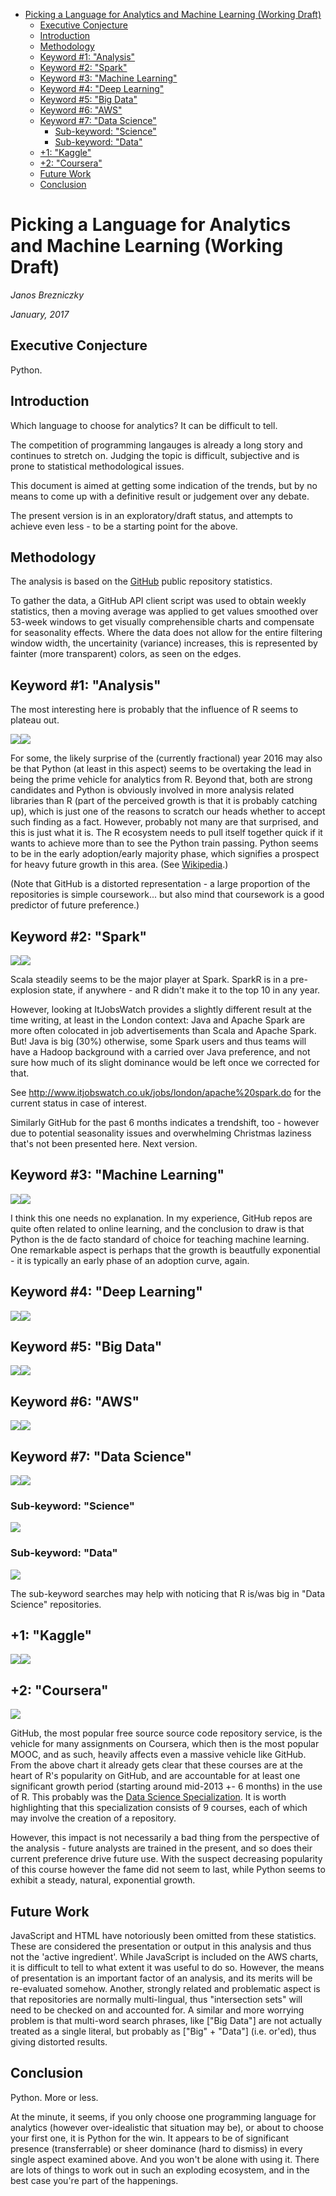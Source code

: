 -   [Picking a Language for Analytics and Machine Learning
    (Working Draft)](#picking-a-language-for-analytics-and-machine-learning-working-draft)
    -   [Executive Conjecture](#executive-conjecture)
    -   [Introduction](#introduction)
    -   [Methodology](#methodology)
    -   [Keyword \#1: "Analysis"](#keyword-1-analysis)
    -   [Keyword \#2: "Spark"](#keyword-2-spark)
    -   [Keyword \#3: "Machine Learning"](#keyword-3-machine-learning)
    -   [Keyword \#4: "Deep Learning"](#keyword-4-deep-learning)
    -   [Keyword \#5: "Big Data"](#keyword-5-big-data)
    -   [Keyword \#6: "AWS"](#keyword-6-aws)
    -   [Keyword \#7: "Data Science"](#keyword-7-data-science)
        -   [Sub-keyword: "Science"](#sub-keyword-science)
        -   [Sub-keyword: "Data"](#sub-keyword-data)
    -   [+1: "Kaggle"](#kaggle)
    -   [+2: "Coursera"](#coursera)
    -   [Future Work](#future-work)
    -   [Conclusion](#conclusion)

Picking a Language for Analytics and Machine Learning (Working Draft)
=====================================================================

*Janos Brezniczky*

*January, 2017*

Executive Conjecture
--------------------

Python.

Introduction
------------

Which language to choose for analytics? It can be difficult to tell.

The competition of programming langauges is already a long story and
continues to stretch on. Judging the topic is difficult, subjective and
is prone to statistical methodological issues.

This document is aimed at getting some indication of the trends, but by
no means to come up with a definitive result or judgement over any
debate.

The present version is in an exploratory/draft status, and attempts to
achieve even less - to be a starting point for the above.

Methodology
-----------

The analysis is based on the [GitHub](http://github.com) public
repository statistics.

To gather the data, a GitHub API client script was used to obtain weekly
statistics, then a moving average was applied to get values smoothed
over 53-week windows to get visually comprehensible charts and
compensate for seasonality effects. Where the data does not allow for
the entire filtering window width, the uncertainity (variance)
increases, this is represented by fainter (more transparent) colors, as
seen on the edges.

Keyword \#1: "Analysis"
-----------------------

The most interesting here is probably that the influence of R seems to
plateau out.

![](analysis_files/figure-markdown_strict/unnamed-chunk-2-1.png)![](analysis_files/figure-markdown_strict/unnamed-chunk-2-2.png)

For some, the likely surprise of the (currently fractional) year 2016
may also be that Python (at least in this aspect) seems to be overtaking
the lead in being the prime vehicle for analytics from R. Beyond that,
both are strong candidates and Python is obviously involved in more
analysis related libraries than R (part of the perceived growth is that
it is probably catching up), which is just one of the reasons to scratch
our heads whether to accept such finding as a fact. However, probably
not many are that surprised, and this is just what it is. The R
ecosystem needs to pull itself together quick if it wants to achieve
more than to see the Python train passing. Python seems to be in the
early adoption/early majority phase, which signifies a prospect for
heavy future growth in this area. (See
[Wikipedia](https://en.wikipedia.org/wiki/Diffusion_of_innovations).)

(Note that GitHub is a distorted representation - a large proportion of
the repositories is simple coursework... but also mind that coursework
is a good predictor of future preference.)

Keyword \#2: "Spark"
--------------------

![](analysis_files/figure-markdown_strict/unnamed-chunk-3-1.png)![](analysis_files/figure-markdown_strict/unnamed-chunk-3-2.png)

Scala steadily seems to be the major player at Spark. SparkR is in a
pre-explosion state, if anywhere - and R didn't make it to the top 10 in
any year.

However, looking at ItJobsWatch provides a slightly different result at
the time writing, at least in the London context: Java and Apache Spark
are more often colocated in job advertisements than Scala and Apache
Spark. But! Java is big (30%) otherwise, some Spark users and thus teams
will have a Hadoop background with a carried over Java preference, and
not sure how much of its slight dominance would be left once we
corrected for that.

See <http://www.itjobswatch.co.uk/jobs/london/apache%20spark.do> for the
current status in case of interest.

Similarly GitHub for the past 6 months indicates a trendshift, too -
however due to potential seasonality issues and overwhelming Christmas
laziness that's not been presented here. Next version.

Keyword \#3: "Machine Learning"
-------------------------------

![](analysis_files/figure-markdown_strict/unnamed-chunk-4-1.png)![](analysis_files/figure-markdown_strict/unnamed-chunk-4-2.png)

I think this one needs no explanation. In my experience, GitHub repos
are quite often related to online learning, and the conclusion to draw
is that Python is the de facto standard of choice for teaching machine
learning. One remarkable aspect is perhaps that the growth is beautfully
exponential - it is typically an early phase of an adoption curve,
again.

Keyword \#4: "Deep Learning"
----------------------------

![](analysis_files/figure-markdown_strict/unnamed-chunk-5-1.png)![](analysis_files/figure-markdown_strict/unnamed-chunk-5-2.png)

Keyword \#5: "Big Data"
-----------------------

![](analysis_files/figure-markdown_strict/unnamed-chunk-6-1.png)![](analysis_files/figure-markdown_strict/unnamed-chunk-6-2.png)

Keyword \#6: "AWS"
------------------

![](analysis_files/figure-markdown_strict/unnamed-chunk-7-1.png)![](analysis_files/figure-markdown_strict/unnamed-chunk-7-2.png)

Keyword \#7: "Data Science"
---------------------------

![](analysis_files/figure-markdown_strict/unnamed-chunk-8-1.png)![](analysis_files/figure-markdown_strict/unnamed-chunk-8-2.png)

### Sub-keyword: "Science"

![](analysis_files/figure-markdown_strict/unnamed-chunk-9-1.png)

### Sub-keyword: "Data"

![](analysis_files/figure-markdown_strict/unnamed-chunk-10-1.png)

The sub-keyword searches may help with noticing that R is/was big in
"Data Science" repositories.

+1: "Kaggle"
------------

![](analysis_files/figure-markdown_strict/unnamed-chunk-11-1.png)![](analysis_files/figure-markdown_strict/unnamed-chunk-11-2.png)

+2: "Coursera"
--------------

![](analysis_files/figure-markdown_strict/unnamed-chunk-12-1.png)

GitHub, the most popular free source source code repository service, is
the vehicle for many assignments on Coursera, which then is the most
popular MOOC, and as such, heavily affects even a massive vehicle like
GitHub. From the above chart it already gets clear that these courses
are at the heart of R's popularity on GitHub, and are accountable for at
least one significant growth period (starting around mid-2013 +- 6
months) in the use of R. This probably was the [Data Science
Specialization](https://www.coursera.org/specializations/jhu-data-science).
It is worth highlighting that this specialization consists of 9 courses,
each of which may involve the creation of a repository.

However, this impact is not necessarily a bad thing from the perspective
of the analysis - future analysts are trained in the present, and so
does their current preference drive future use. With the suspect
decreasing popularity of this course however the fame did not seem to
last, while Python seems to exhibit a steady, natural, exponential
growth.

Future Work
-----------

JavaScript and HTML have notoriously been omitted from these statistics.
These are considered the presentation or output in this analysis and
thus not the 'active ingredient'. While JavaScript is included on the
AWS charts, it is difficult to tell to what extent it was useful to do
so. However, the means of presentation is an important factor of an
analysis, and its merits will be re-evaluated somehow. Another, strongly
related and problematic aspect is that repositories are normally
multi-lingual, thus "intersection sets" will need to be checked on and
accounted for. A similar and more worrying problem is that multi-word
search phrases, like \["Big Data"\] are not actually treated as a single
literal, but probably as \["Big" + "Data"\] (i.e. or'ed), thus giving
distorted results.

Conclusion
----------

Python. More or less.

At the minute, it seems, if you only choose one programming language for
analytics (however over-idealistic that situation may be), or about to
choose your first one, it is Python for the win. It appears to be of
significant presence (transferrable) or sheer dominance (hard to
dismiss) in every single aspect examined above. And you won't be alone
with using it. There are lots of things to work out in such an exploding
ecosystem, and in the best case you're part of the happenings.
